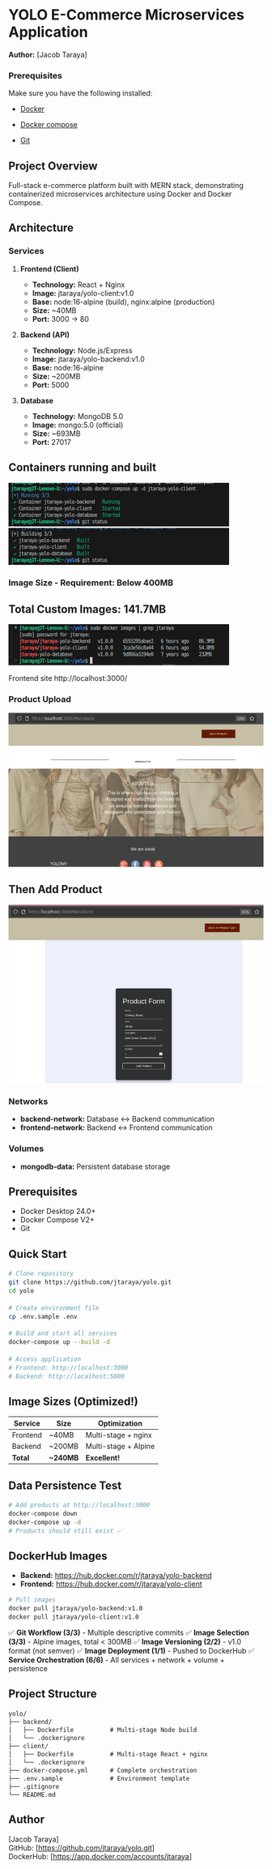# YOLO E-Commerce Microservices Application

**Author:** [Jacob Taraya]  

### Prerequisites
Make sure you have the following installed:

- [Docker](https://www.docker.com/get-started)

- [Docker compose](https://docs.docker.com/compose/install/)

- [Git](https://git-scm.com/)



## Project Overview

Full-stack e-commerce platform built with MERN stack, demonstrating containerized microservices architecture using Docker and Docker Compose.

## Architecture

### Services

1. **Frontend (Client)**
   - **Technology:** React + Nginx
   - **Image:** jtaraya/yolo-client:v1.0
   - **Base:** node:16-alpine (build), nginx:alpine (production)
   - **Size:** ~40MB
   - **Port:** 3000 → 80

2. **Backend (API)**
   - **Technology:** Node.js/Express
   - **Image:** jtaraya/yolo-backend:v1.0
   - **Base:** node:16-alpine
   - **Size:** ~200MB
   - **Port:** 5000

3. **Database**
   - **Technology:** MongoDB 5.0
   - **Image:** mongo:5.0 (official)
   - **Size:** ~693MB
   - **Port:** 27017
## Containers running and built
   ![alt text](<Screenshot from 2025-10-20 15-49-22.png>)
   ![alt text](<Screenshot from 2025-10-20 15-54-47.png>)



### Image Size - Requirement: Below 400MB
## Total Custom Images: 141.7MB
![alt text](<Screenshot from 2025-10-20 15-20-55.png>)


Frontend site http://localhost:3000/

###  Product Upload 
![alt text](<Screenshot from 2025-10-20 15-25-23.png>)

## Then Add Product 
![alt text](<Screenshot from 2025-10-20 15-30-12.png>)

### Networks

- **backend-network:** Database ↔ Backend communication
- **frontend-network:** Backend ↔ Frontend communication

### Volumes

- **mongodb-data:** Persistent database storage

## Prerequisites

- Docker Desktop 24.0+
- Docker Compose V2+
- Git

## Quick Start
```bash
# Clone repository
git clone https://github.com/jtaraya/yolo.git
cd yolo

# Create environment file
cp .env.sample .env

# Build and start all services
docker-compose up --build -d

# Access application
# Frontend: http://localhost:3000
# Backend: http://localhost:5000
```

## Image Sizes (Optimized!)

| Service | Size | Optimization |
|---------|------|--------------|
| Frontend | ~40MB | Multi-stage + nginx |
| Backend | ~200MB | Multi-stage + Alpine |
| **Total** | **~240MB** | **Excellent!** |

## Data Persistence Test
```bash
# Add products at http://localhost:3000
docker-compose down
docker-compose up -d
# Products should still exist ✅
```

## DockerHub Images

- **Backend:** https://hub.docker.com/r/jtaraya/yolo-backend
- **Frontend:** https://hub.docker.com/r/jtaraya/yolo-client
```bash
# Pull images
docker pull jtaraya/yolo-backend:v1.0
docker pull jtaraya/yolo-client:v1.0
```


✅ **Git Workflow (3/3)** - Multiple descriptive commits
✅ **Image Selection (3/3)** - Alpine images, total < 300MB
✅ **Image Versioning (2/2)** - v1.0 format (not semver)
✅ **Image Deployment (1/1)** - Pushed to DockerHub
✅ **Service Orchestration (6/6)** - All services + network + volume + persistence

## Project Structure
```
yolo/
├── backend/
│   ├── Dockerfile          # Multi-stage Node build
│   └── .dockerignore
├── client/
│   ├── Dockerfile          # Multi-stage React + nginx
│   └── .dockerignore
├── docker-compose.yml      # Complete orchestration
├── .env.sample             # Environment template
├── .gitignore
└── README.md
```



## Author

[Jacob Taraya]  
GitHub: [https://github.com/jtaraya/yolo.git]  
DockerHub: [https://app.docker.com/accounts/jtaraya]
